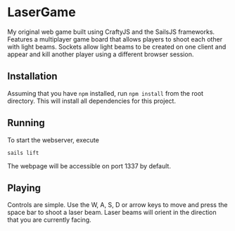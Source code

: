 # LaserGame

My original web game built using CraftyJS and the SailsJS frameworks. Features
a multiplayer game board that allows players to shoot each other with light
beams. Sockets allow light beams to be created on one client and appear and
kill another player using a different browser session.

## Installation

Assuming that you have `npm` installed, run `npm install` from the root
directory. This will install all dependencies for this project.

## Running

To start the webserver, execute

    sails lift

The webpage will be accessible on port 1337 by default.

## Playing

Controls are simple. Use the W, A, S, D or arrow keys to move and press the
space bar to shoot a laser beam. Laser beams will orient in the direction that
you are currently facing.
